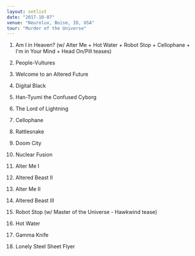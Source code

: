 ```yaml
---
layout: setlist
date: "2017-10-07"
venue: "Neurolux, Boise, ID, USA"
tour: "Murder of the Universe"
---
```



 1. Am I in Heaven?
    (w/ Alter Me + Hot Water + Robot Stop + Cellophane + I'm in Your
    Mind + Head On/Pill teases)

 2. People-Vultures

 3. Welcome to an Altered Future

 4. Digital Black

 5. Han-Tyumi the Confused Cyborg

 6. The Lord of Lightning

 7. Cellophane

 8. Rattlesnake

 9. Doom City

10. Nuclear Fusion

11. Alter Me I

12. Altered Beast II

13. Alter Me II

14. Altered Beast III

15. Robot Stop
    (w/ Master of the Universe - Hawkwind tease)

16. Hot Water

17. Gamma Knife

18. Lonely Steel Sheet Flyer

